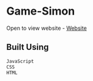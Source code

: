 # Game-Simon
Open to view website - 
[Website](http://127.0.0.1:5500/Simon%20Game%20Challenge%20Completed/index.html)
## Built Using
```bash
JavaScript
CSS
HTML
```
